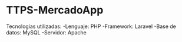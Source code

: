 # TTPS-MercadoApp
Tecnologias utilizadas:
    -Lenguaje: PHP
    -Framework: Laravel
    -Base de datos: MySQL
    -Servidor: Apache
